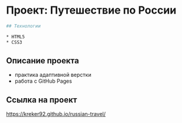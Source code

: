 # Проект: Путешествие по России

```sh
## Технологии

* HTML5
* CSS3

```

## Описание проекта

* практика адаптивной верстки
* работа с GitHub Pages

## Ссылка на проект

https://kreker92.github.io/russian-travel/
